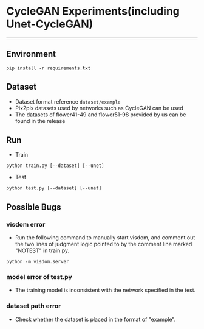 # CycleGAN Experiments(including Unet-CycleGAN)
<hr/>

## Environment
```shell
pip install -r requirements.txt
```

## Dataset
- Dataset format reference ```dataset/example```
- Pix2pix datasets used by networks such as CycleGAN can be used
- The datasets of flower41-49 and flower51-98 provided by us can be found in the release

## Run
- Train
```shell
python train.py [--dataset] [--unet]
```
- Test
```shell
python test.py [--dataset] [--unet]
```

## Possible Bugs
### visdom error
- Run the following command to manually start visdom, and comment out the two lines of judgment logic pointed to by the comment line marked "NOTEST" in train.py.
```shell
python -m visdom.server
```

### model error of test.py
- The training model is inconsistent with the network specified in the test.

### dataset path error
- Check whether the dataset is placed in the format of "example".

